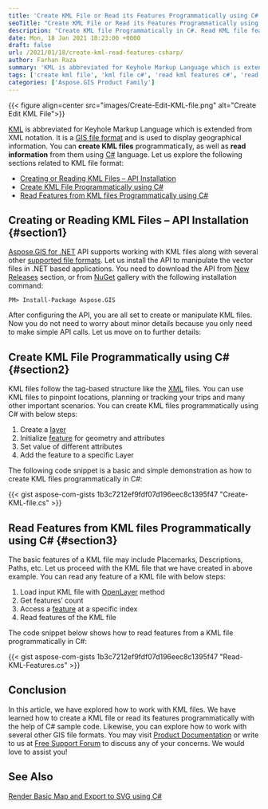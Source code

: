 ```yaml
---
title: 'Create KML File or Read its Features Programmatically using C#'
seoTitle: "Create KML File or Read its Features Programmatically using C#"
description: "Create KML file Programmatically in C#. Read KML file features. You can work with different GIS file formats in your .NET based applications."
date: Mon, 18 Jan 2021 10:23:00 +0000
draft: false
url: /2021/01/18/create-kml-read-features-csharp/
author: Farhan Raza
summary: 'KML is abbreviated for Keyhole Markup Language which is extended from XML. It is a GIS file format and is used to display geographical information. You can **create KML files** programmatically, as well as **read information** from them using C# language.'
tags: ['create kml file', 'kml file c#', 'read kml features c#', 'read kml file']
categories: ['Aspose.GIS Product Family']
---
```




{{< figure align=center src="images/Create-Edit-KML-file.png" alt="Create Edit KML File">}}


[KML][1] is abbreviated for Keyhole Markup Language which is extended from XML notation. It is a [GIS file format][2] and is used to display geographical information. You can **create KML files** programmatically, as well as **read information** from them using [C#][3] language. Let us explore the following sections related to KML file format:

*   [Creating or Reading KML Files – API Installation][4]
*   [Create KML File Programmatically using C#][5]
*   [Read Features from KML files Programmatically using C#][6]

## Creating or Reading KML Files – API Installation {#section1}

[Aspose.GIS for .NET][7] API supports working with KML files along with several other [supported file formats][8]. Let us install the API to manipulate the vector files in .NET based applications. You need to download the API from [New Releases][9] section, or from [NuGet][10] gallery with the following installation command:

```
PM> Install-Package Aspose.GIS
```

After configuring the API, you are all set to create or manipulate KML files. Now you do not need to worry about minor details because you only need to make simple API calls. Let us move on to further details:

## Create KML File Programmatically using C# {#section2}

KML files follow the tag-based structure like the [XML][11] files. You can use KML files to pinpoint locations, planning or tracking your trips and many other important scenarios. You can create KML files programmatically using C# with below steps:

1.  Create a [layer][12]
2.  Initialize [feature][13] for geometry and attributes
3.  Set value of different attributes
4.  Add the feature to a specific Layer

The following code snippet is a basic and simple demonstration as how to create KML files programmatically in C#:

{{< gist aspose-com-gists 1b3c7212ef9fdf07d196eec8c1395f47 "Create-KML-file.cs" >}}

## Read Features from KML files Programmatically using C# {#section3}

The basic features of a KML file may include Placemarks, Descriptions, Paths, etc. Let us proceed with the KML file that we have created in above example. You can read any feature of a KML file with below steps:

1.  Load input KML file with [OpenLayer][14] method
2.  Get features’ count
3.  Access a [feature][15] at a specific index
4.  Read features of the KML file

The code snippet below shows how to read features from a KML file programmatically in C#:

{{< gist aspose-com-gists 1b3c7212ef9fdf07d196eec8c1395f47 "Read-KML-Features.cs" >}}

## Conclusion

In this article, we have explored how to work with KML files. We have learned how to create a KML file or read its features programmatically with the help of C# sample code. Likewise, you can explore how to work with several other GIS file formats. You may visit [Product Documentation][16] or write to us at [Free Support Forum][17] to discuss any of your concerns. We would love to assist you!

## See Also

[Render Basic Map and Export to SVG using C#][18]




[1]: https://docs.fileformat.com/gis/kml/
[2]: https://docs.fileformat.com/gis/
[3]: https://docs.fileformat.com/programming/cs/
[4]: #section1
[5]: #section2
[6]: #section3
[7]: https://products.aspose.com/gis/net
[8]: https://docs.aspose.com/gis/net/supported-file-formats/
[9]: https://downloads.aspose.com/gis/net
[10]: https://www.nuget.org/packages/Aspose.Gis
[11]: https://docs.fileformat.com/web/xml/
[12]: https://apireference.aspose.com/gis/net/aspose.gis.formats.kml/kmldriver/methods/createlayer/index
[13]: https://apireference.aspose.com/gis/net/aspose.gis/featureattribute
[14]: https://apireference.aspose.com/gis/net/aspose.gis.formats.kml/kmldriver/methods/openlayer/index
[15]: https://apireference.aspose.com/gis/net/aspose.gis/feature
[16]: https://docs.aspose.com/gis/net/
[17]: https://forum.aspose.com/c/gis
[18]: https://blog.aspose.com/2019/05/20/basic-map-rendering-and-export-to-svg-using-aspose.gis-for-.net-19.4/





